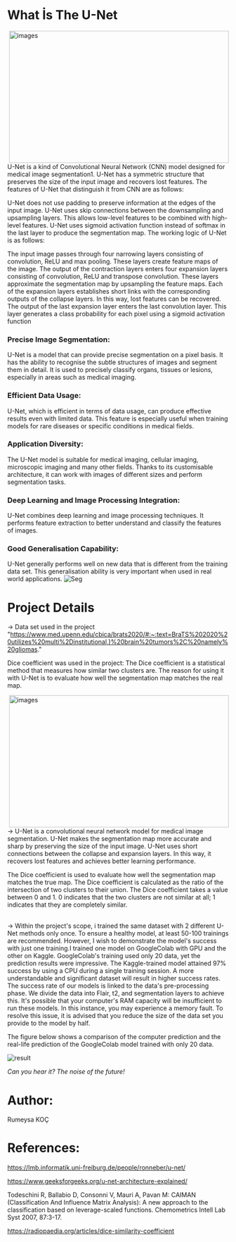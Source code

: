 # What İs The U-Net 

<img src="https://www.frontiersin.org/files/Articles/482352/fonc-09-00964-HTML/image_m/fonc-09-00964-g002.jpg" alt="images" align="right" width="500" height="300">

U-Net is a kind of Convolutional Neural Network (CNN) model designed for medical image segmentation1. U-Net has a symmetric structure that preserves the size of the input image and recovers lost features. 
The features of U-Net that distinguish it from CNN are as follows:

U-Net does not use padding to preserve information at the edges of the input image.
U-Net uses skip connections between the downsampling and upsampling layers. This allows low-level features to be combined with high-level features.
U-Net uses sigmoid activation function instead of softmax in the last layer to produce the segmentation map.
The working logic of U-Net is as follows:

The input image passes through four narrowing layers consisting of convolution, ReLU and max pooling. These layers create feature maps of the image.
The output of the contraction layers enters four expansion layers consisting of convolution, ReLU and transpose convolution. These layers approximate the segmentation map by upsampling the feature maps.
Each of the expansion layers establishes short links with the corresponding outputs of the collapse layers. In this way, lost features can be recovered.
The output of the last expansion layer enters the last convolution layer. This layer generates a class probability for each pixel using a sigmoid activation function

### Precise Image Segmentation:
U-Net is a model that can provide precise segmentation on a pixel basis. It has the ability to recognise the subtle structures of images and segment them in detail. It is used to precisely classify organs, tissues or lesions, especially in areas such as medical imaging.

### Efficient Data Usage:
U-Net, which is efficient in terms of data usage, can produce effective results even with limited data. This feature is especially useful when training models for rare diseases or specific conditions in medical fields.

### Application Diversity:
The U-Net model is suitable for medical imaging, cellular imaging, microscopic imaging and many other fields. Thanks to its customisable architecture, it can work with images of different sizes and perform segmentation tasks.

### Deep Learning and Image Processing Integration:
U-Net combines deep learning and image processing techniques. It performs feature extraction to better understand and classify the features of images.

### Good Generalisation Capability:
U-Net generally performs well on new data that is different from the training data set. This generalisation ability is very important when used in real world applications.
![Seg](https://github.com/KocHanim/Brain-Tumour-Segmentation-with-Artificial-Intelligence-Model-U-Net-/assets/115664157/ec3864f8-2dac-47b2-8dd5-6bf59e338f72)


# Project Details 
-> Data set used in the project "https://www.med.upenn.edu/cbica/brats2020/#:~:text=BraTS%202020%20utilizes%20multi%2Dinstitutional,)%20brain%20tumors%2C%20namely%20gliomas."

Dice coefficient was used in the project:
The Dice coefficient is a statistical method that measures how similar two clusters are. The reason for using it with U-Net is to evaluate how well the segmentation map matches the real map.

<img src="https://miro.medium.com/v2/resize:fit:1400/1*tSqwQ9tvLmeO9raDqg3i-w.png" alt="images" align="right" width="500" height="300">
-> U-Net is a convolutional neural network model for medical image segmentation. U-Net makes the segmentation map more accurate and sharp by preserving the size of the input image. U-Net uses short connections between the collapse and expansion layers. In this way, it recovers lost features and achieves better learning performance.

The Dice coefficient is used to evaluate how well the segmentation map matches the true map. The Dice coefficient is calculated as the ratio of the intersection of two clusters to their union. The Dice coefficient takes a value between 0 and 1. 0 indicates that the two clusters are not similar at all; 1 indicates that they are completely similar.
<br>
<br>

-> Within the project's scope, i trained the same dataset with 2 different U-Net methods only once. To ensure a healthy model, at least 50-100 trainings are recommended.  However, I wish to demonstrate the model's success with just one training.I trained one model on GoogleColab with GPU and the other on Kaggle. GoogleColab's training used only 20 data, yet the prediction results were impressive. The Kaggle-trained model attained 97% success by using a CPU during a single training session. A more understandable and significant dataset will result in higher success rates. The success rate of our models is linked to the data's pre-processing phase.  We divide the data into Flair, t2, and segmentation layers to achieve this.  It's possible that your computer's RAM capacity will be insufficient to run these models. In this instance, you may experience a memory fault. To resolve this issue, it is advised that you reduce the size of the data set you provide to the model by half.

The figure below shows a comparison of the computer prediction and the real-life prediction of the GoogleColab model trained with only 20 data.  


![result](https://github.com/KocHanim/Brain-Tumour-Segmentation-with-Artificial-Intelligence-Model-U-Net-/assets/115664157/3b7c7505-69dd-41d0-a27e-9180d953da8d)

*Can you hear it? The noise of the future!*

# Author:
Rumeysa KOÇ

# References:
https://lmb.informatik.uni-freiburg.de/people/ronneber/u-net/


https://www.geeksforgeeks.org/u-net-architecture-explained/


Todeschini R, Ballabio D, Consonni V, Mauri A, Pavan M: CAIMAN (Classification And Influence Matrix Analysis): A new approach to the classification based on leverage-scaled functions. Chemometrics Intell Lab Syst 2007, 87:3-17.


https://radiopaedia.org/articles/dice-similarity-coefficient





